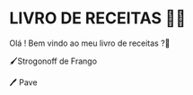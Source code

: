 # LIVRO DE RECEITAS :woman_cook:

Olá ! Bem vindo ao meu livro de receitas ?:wave:

:paintbrush:Strogonoff de Frango

:pen: Pave





